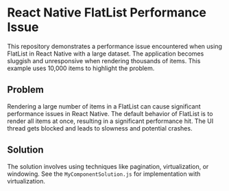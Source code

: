 # React Native FlatList Performance Issue

This repository demonstrates a performance issue encountered when using FlatList in React Native with a large dataset.  The application becomes sluggish and unresponsive when rendering thousands of items. This example uses 10,000 items to highlight the problem.

## Problem

Rendering a large number of items in a FlatList can cause significant performance issues in React Native.  The default behavior of FlatList is to render all items at once, resulting in a significant performance hit.  The UI thread gets blocked and leads to slowness and potential crashes.

## Solution

The solution involves using techniques like pagination, virtualization, or windowing. See the `MyComponentSolution.js` for implementation with virtualization.
